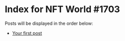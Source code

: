 # Index for NFT World #1703
Posts will be displayed in the order below:

- [Your first post](./001-first.md)

